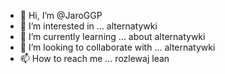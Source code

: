 - 👋 Hi, I’m @JaroGGP
- 👀 I’m interested in ... alternatywki
- 🌱 I’m currently learning ... about alternatywki
- 💞️ I’m looking to collaborate with ... alternatywki
- 📫 How to reach me ... rozlewaj lean

<!---
JaroGGP/JaroGGP is a ✨ special ✨ repository because its `README.md` (this file) appears on your GitHub profile.
You can click the Preview link to take a look at your changes.
--->
